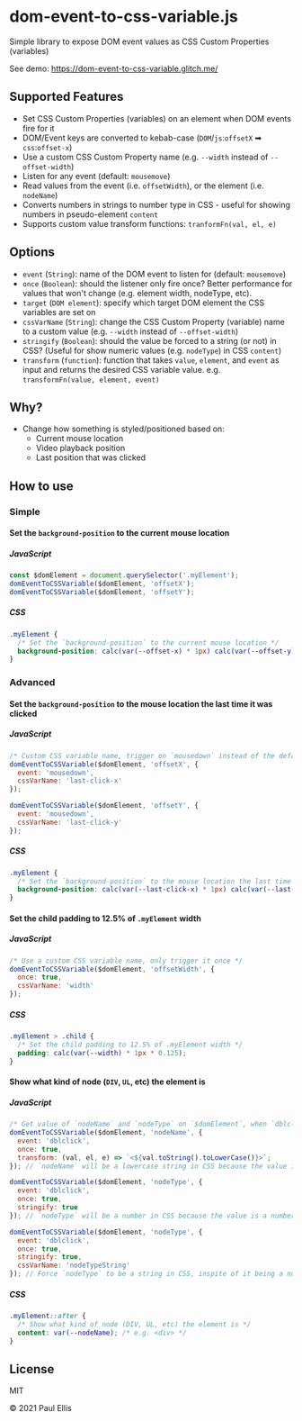 # dom-event-to-css-variable.js

Simple library to expose DOM event values as CSS Custom Properties (variables)

See demo: https://dom-event-to-css-variable.glitch.me/

## Supported Features

* Set CSS Custom Properties (variables) on an element when DOM events fire for it
* DOM/Event keys are converted to kebab-case (`DOM`/`js`:`offsetX` ➡ `css`:`offset-x`)
* Use a custom CSS Custom Property name (e.g. `--width` instead of `--offset-width`)
* Listen for any event (default: `mousemove`)
* Read values from the event (i.e. `offsetWidth`), or the element (i.e. `nodeName`)
* Converts numbers in strings to number type in CSS - useful for showing numbers in pseudo-element `content`
* Supports custom value transform functions: `tranformFn(val, el, e)`

## Options

* `event` (`String`): name of the DOM event to listen for (default: `mousemove`)
* `once` (`Boolean`): should the listener only fire once? Better performance for values that won't change (e.g. element width, nodeType, etc).
* `target` (`DOM element`): specify which target DOM element the CSS variables are set on
* `cssVarName` (`String`): change the CSS Custom Property (variable) name to a custom value (e.g. `--width` instead of `--offset-width`)
* `stringify` (`Boolean`): should the value be forced to a string (or not) in CSS? (Useful for show numeric values (e.g. `nodeType`) in CSS `content`)
* `transform` (`function`): function that takes `value`, `element`, and `event` as input and returns the desired CSS variable value. e.g. `transformFn(value, element, event)`


## Why?

* Change how something is styled/positioned based on:
  * Current mouse location
  * Video playback position
  * Last position that was clicked

## How to use
### Simple
#### Set the `background-position` to the current mouse location
##### JavaScript
```js
const $domElement = document.querySelector('.myElement');
domEventToCSSVariable($domElement, 'offsetX');
domEventToCSSVariable($domElement, 'offsetY');
```

##### CSS
```css
.myElement {
  /* Set the `background-position` to the current mouse location */
  background-position: calc(var(--offset-x) * 1px) calc(var(--offset-y) * 1px);
}
```

### Advanced

#### Set the `background-position` to the mouse location the last time it was clicked
##### JavaScript
```js
/* Custom CSS variable name, trigger on `mousedown` instead of the default (`mousemove`) */
domEventToCSSVariable($domElement, 'offsetX', {
  event: 'mousedown',
  cssVarName: 'last-click-x'
});

domEventToCSSVariable($domElement, 'offsetY', {
  event: 'mousedown',
  cssVarName: 'last-click-y'
});
```

##### CSS
```css
.myElement {
  /* Set the `background-position` to the mouse location the last time it was clicked */
  background-position: calc(var(--last-click-x) * 1px) calc(var(--last-click-y) * 1px);
}
```

#### Set the child padding to 12.5% of `.myElement` width
##### JavaScript
```js
/* Use a custom CSS variable name, only trigger it once */
domEventToCSSVariable($domElement, 'offsetWidth', {
  once: true,
  cssVarName: 'width'
});
```

##### CSS
```css
.myElement > .child {
  /* Set the child padding to 12.5% of .myElement width */
  padding: calc(var(--width) * 1px * 0.125);
}
```

#### Show what kind of node (`DIV`, `UL`, etc) the element is
##### JavaScript
```js
/* Get value of `nodeName` and `nodeType` on `$domElement`, when `dblclick` is triggered (instead of the default `mousemove`), on trigger once (value won't change in this example), convert the value to lowercase */
domEventToCSSVariable($domElement, 'nodeName', {
  event: 'dblclick',
  once: true,
  transform: (val, el, e) => `<${val.toString().toLowerCase()}>`;
}); // `nodeName` will be a lowercase string in CSS because the value is a string

domEventToCSSVariable($domElement, 'nodeType', {
  event: 'dblclick',
  once: true,
  stringify: true
}); // `nodeType` will be a number in CSS because the value is a number

domEventToCSSVariable($domElement, 'nodeType', {
  event: 'dblclick',
  once: true,
  stringify: true,
  cssVarName: 'nodeTypeString'
}); // Force `nodeType` to be a string in CSS, inspite of it being a number
```

##### CSS
```css
.myElement::after {
  /* Show what kind of node (DIV, UL, etc) the element is */
  content: var(--nodeName); /* e.g. <div> */
}
```

## License
MIT

&copy; 2021 Paul Ellis